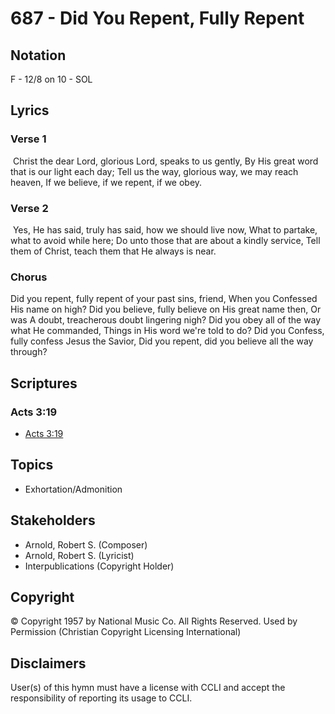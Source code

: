 # 687 - Did You Repent, Fully Repent

## Notation

F - 12/8 on 10 - SOL

## Lyrics

### Verse 1

 Christ the dear Lord, glorious Lord, speaks to us gently, By His great word that is our light each day; Tell us the way, glorious way, we may reach heaven, If we believe, if we repent, if we obey. 

### Verse 2

 Yes, He has said, truly has said, how we should live now, What to partake, what to avoid while here; Do unto those that are about a kindly service, Tell them of Christ, teach them that He always is near.

### Chorus

Did you repent, fully repent of your past sins, friend, When you Confessed His name on high? Did you believe, fully believe on His great name then, Or was A doubt, treacherous doubt lingering nigh? Did you obey all of the way what He commanded, Things in His word we're told to do? Did you Confess, fully confess Jesus the Savior, Did you repent, did you believe all the way through?


## Scriptures

### Acts 3:19

- [Acts 3:19](https://www.biblegateway.com/passage/?search=Acts%203%3A19)


## Topics

- Exhortation/Admonition

## Stakeholders

- Arnold, Robert S. (Composer)
- Arnold, Robert S. (Lyricist)
- Interpublications (Copyright Holder)

## Copyright

© Copyright 1957 by National Music Co. All Rights Reserved. Used by Permission
(Christian Copyright Licensing International)

## Disclaimers

User(s) of this hymn must have a license with CCLI and accept the responsibility of reporting its usage to CCLI.

